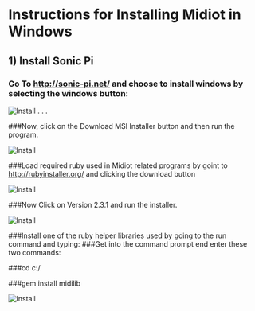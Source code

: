 # Instructions for Installing Midiot in Windows

## 1) Install Sonic Pi 

### Go To http://sonic-pi.net/ and choose to install windows by selecting the windows button:

![Install](https://github.com/mojoD/midiloops/blob/master/zzz%20-%20sonicpiload1.png)
.
.
.





###Now, click on the Download MSI Installer button and then run the program.


![Install](https://github.com/mojoD/midiloops/blob/master/zzz-%20sonicpiload2.png)






###Load required ruby used in Midiot related programs by goint to http://rubyinstaller.org/ and clicking the download button


![Install](https://github.com/mojoD/midiloops/blob/master/zzz%20-%20sonicpiload3.png)








###Now Click on Version 2.3.1 and run the installer.


![Install](https://github.com/mojoD/midiloops/blob/master/zzz%20-%20sonicpiload4.png)


###Install one of the ruby helper libraries used by going to the run command and typing:
###Get into the command prompt end enter these two commands:

###cd c:/

###gem install midilib


![Install](https://github.com/mojoD/midiloops/blob/master/zzz%20-%20sonicpiload5.png)






